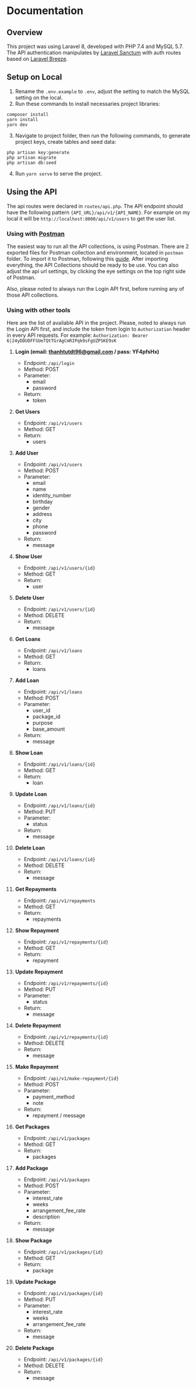 # Documentation

## Overview

This project was using Laravel 8, developed with PHP 7.4 and MySQL 5.7. The API authentication manipulates
by [Laravel Sanctum](https://laravel.com/docs/8.x/sanctum#introduction)
with auth routes based on [Laravel Breeze](https://laravel.com/docs/8.x/starter-kits#laravel-breeze).

## Setup on Local

1. Rename the `.env.example` to `.env`, adjust the setting to match the MySQL setting on the local.
2. Run these commands to install necessaries project libraries:

```angular2html
composer install
yarn install
yarn dev
```

3. Navigate to project folder, then run the following commands, to generate project keys, create tables and seed data:

```angular2html
php artisan key:generate
php artisan migrate
php artisan db:seed
```

4. Run `yarn serve` to serve the project.

## Using the API

The api routes were declared in `routes/api.php`. The API endpoint should have the following
pattern `{API_URL}/api/v1/{API_NAME}`. For example on my local it will be `http://localhost:8000/api/v1/users` to get
the user list.

### Using with [Postman](https://www.postman.com/downloads/)

The easiest way to run all the API collections, is using Postman. There are 2 exported files for Postman collection and
environment, located in `postman` folder. To import it to Postman, following
this [guide](https://learning.postman.com/docs/getting-started/importing-and-exporting-data/). After importing
everything, the API Collections should be ready to be use. You can also adjust the api url settings, by clicking the eye
settings on the top right side of Postman.

Also, please noted to always run the Login API first, before running any of those API collections.

### Using with other tools

Here are the list of available API in the project. Please, noted to always run the Login API first, and include the
token from login to `Authorization`
header in every API requests. For example: `Authorization: Bearer 6|24yDDUDFFSUeTQtTGrAgCmRIPqk9sFgUZPSKE9sK`

1. **Login (email: thanhtutdt96@gmail.com / pass: YF4pfsHx)**
    - Endpoint: `/api/login`
    - Method: POST
    - Parameter:
        - email
        - password
    - Return:
        - token

2. **Get Users**
    - Endpoint: `/api/v1/users`
    - Method: GET
    - Return:
        - users

3. **Add User**
    - Endpoint: `/api/v1/users`
    - Method: POST
    - Parameter:
        - email
        - name
        - identity_number
        - birthday
        - gender
        - address
        - city
        - phone
        - password
    - Return:
        - message

4. **Show User**
    - Endpoint: `/api/v1/users/{id}`
    - Method: GET
    - Return:
        - user

5. **Delete User**
    - Endpoint: `/api/v1/users/{id}`
    - Method: DELETE
    - Return:
        - message

6. **Get Loans**
    - Endpoint: `/api/v1/loans`
    - Method: GET
    - Return:
        - loans

7. **Add Loan**
    - Endpoint: `/api/v1/loans`
    - Method: POST
    - Parameter:
        - user_id
        - package_id
        - purpose
        - base_amount
    - Return:
        - message

8. **Show Loan**
    - Endpoint: `/api/v1/loans/{id}`
    - Method: GET
    - Return:
        - loan

9. **Update Loan**
    - Endpoint: `/api/v1/loans/{id}`
    - Method: PUT
    - Parameter:
        - status
    - Return:
        - message

10. **Delete Loan**
    - Endpoint: `/api/v1/loans/{id}`
    - Method: DELETE
    - Return:
        - message

11. **Get Repayments**
    - Endpoint: `/api/v1/repayments`
    - Method: GET
    - Return:
        - repayments

12. **Show Repayment**
    - Endpoint: `/api/v1/repayments/{id}`
    - Method: GET
    - Return:
        - repayment

9. **Update Repayment**
    - Endpoint: `/api/v1/repayments/{id}`
    - Method: PUT
    - Parameter:
        - status
    - Return:
        - message

10. **Delete Repayment**
    - Endpoint: `/api/v1/repayments/{id}`
    - Method: DELETE
    - Return:
        - message

11. **Make Repayment**
    - Endpoint: `/api/v1/make-repayment/{id}`
    - Method: POST
    - Parameter:
        - payment_method
        - note
    - Return:
        - repayment / message

12. **Get Packages**
    - Endpoint: `/api/v1/packages`
    - Method: GET
    - Return:
        - packages

13. **Add Package**
    - Endpoint: `/api/v1/packages`
    - Method: POST
    - Parameter:
        - interest_rate
        - weeks
        - arrangement_fee_rate
        - description
    - Return:
        - message

14. **Show Package**
    - Endpoint: `/api/v1/packages/{id}`
    - Method: GET
    - Return:
        - package

15. **Update Package**
    - Endpoint: `/api/v1/packages/{id}`
    - Method: PUT
    - Parameter:
        - interest_rate
        - weeks
        - arrangement_fee_rate
    - Return:
        - message

16. **Delete Package**
    - Endpoint: `/api/v1/packages/{id}`
    - Method: DELETE
    - Return:
        - message
    

